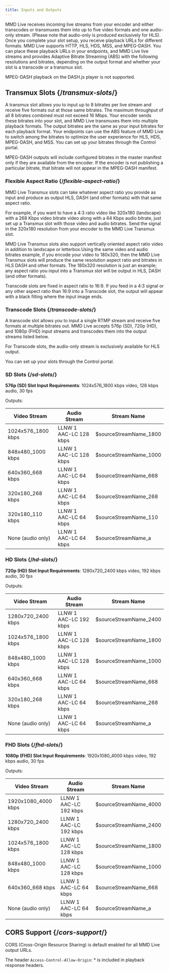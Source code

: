```yaml
---
title: Inputs and Outputs
---
```

MMD Live receives incoming live streams from your encoder and either transcodes or transmuxes them into up to five video formats and one audio-only stream. (Please note that audio-only is produced exclusively for HLS). Once you complete your slot setup, you receive playback URLs for different formats. MMD Live supports HTTP, HLS, HDS, MSS, and MPEG-DASH. You can place these playback URLs in your endpoints, and MMD Live live streams and provides Adaptive Bitrate Streaming (ABS) with the following resolutions and bitrates, depending on the output format and whether your slot is a transcode or a transmux slot.

<Callout type="info">MPEG-DASH playback on the DASH.js player is not supported.</Callout>

## Transmux Slots  {/*transmux-slots*/}
A transmux slot allows you to input up to 8 bitrates per live stream and receive five formats out at those same bitrates. The maximum throughput of all 8 bitrates combined must not exceed 16 Mbps. Your encoder sends these bitrates into your slot, and MMD Live transmuxes them into multiple playback formats. The output bitrates are the same as your input bitrates for each playback format. Your endpoints can use the ABS feature of MMD Live to switch among the bitrates to optimize the user experience for HLS, HDS, MPEG-DASH, and MSS. You can set up your bitrates through the Control portal.

MPEG-DASH outputs will include configured bitrates in the master manifest only if they are available from the encoder. If the encoder is not publishing a particular bitrate, that bitrate will not appear in the MPEG-DASH manifest.

### Flexible Aspect Ratio  {/*flexible-aspect-ratio*/}
MMD Live Transmux slots can take whatever aspect ratio you provide as input and produce as output HLS, DASH (and other formats) with that same aspect ratio.

For example, if you want to have a 4:3 ratio video like 320x180 (landscape) with a 268 Kbps video bitrate video along with a 64 Kbps audio bitrate, just set up a Transmux slot with those video and audio bitrates. Send the signal in the 320x180 resolution from your encoder to the MMD Live Transmux slot.

MMD Live Transmux slots also support vertically oriented aspect ratio video in addition to landscape or letterbox.Using the same video and audio bitrates example, if you encode your video to 180x320, then the MMD Live Transmux slots will produce the same resolution aspect ratio and bitrates in HLS DASH and other formats. The 180x320 resolution is just an example; any aspect ratio you input into a Transmux slot will be output in HLS, DASH (and other formats).

<Callout type="info">Transcode slots are fixed in aspect ratio to 16:9. If you feed in a 4:3 signal or any other aspect ratio than 16:9 into a Transcode slot, the output will appear with a black filling where the input image ends.</Callout>

### Transcode Slots  {/*transcode-slots*/}
A transcode slot allows you to input a single RTMP stream and receive five formats at multiple bitrates out. MMD Live accepts 576p (SD), 720p (HD), and 1080p (FHD) input streams and transcodes them into the output streams listed below.

<Callout type="info">For Transcode slots, the audio-only stream is exclusively available for HLS output.</Callout>

You can set up your slots through the Control portal.

### SD Slots  {/*sd-slots*/}
**576p (SD) Slot Input Requirements**: 1024x576_1800 kbps video, 128 kbps audio, 30 fps

Outputs:

| Video Stream | Audio Stream | Stream Name |
| --- | --- | --- |
| 1024x576\_1800 kbps | LLNW 1 AAC-LC 128 kbps | $sourceStreamName\_1800 |
| 848x480\_1000 kbps | LLNW 1 AAC-LC 128 kbps | $sourceStreamName\_1000 |
| 640x360\_668 kbps | LLNW 1 AAC-LC 64 kbps | $sourceStreamName\_668 |
| 320x180\_268 kbps | LLNW 1 AAC-LC 64 kbps | $sourceStreamName\_268 |
| 320x180\_110 kbps | LLNW 1 AAC-LC 64 kbps | $sourceStreamName\_110 |
| None (audio only) | LLNW 1 AAC-LC 64 kbps | $sourceStreamName\_a |

### HD Slots  {/*hd-slots*/}
**720p (HD) Slot Input Requirements**: 1280x720_2400 kbps video, 192 kbps audio, 30 fps

Outputs:

| Video Stream | Audio Stream | Stream Name |
| --- | --- | --- |
| 1280x720\_2400 kbps | LLNW 1 AAC-LC 192 kbps | $sourceStreamName\_2400 |
| 1024x576\_1800 kbps | LLNW 1 AAC-LC 128 kbps | $sourceStreamName\_1800 |
| 848x480\_1000 kbps | LLNW 1 AAC-LC 128 kbps | $sourceStreamName\_1000 |
| 640x360\_668 kbps | LLNW 1 AAC-LC 64 kbps | $sourceStreamName\_668 |
| 320x180\_268 kbps | LLNW 1 AAC-LC 64 kbps | $sourceStreamName\_268 |
| None (audio only) | LLNW 1 AAC-LC 64 kbps | $sourceStreamName\_a |

### FHD Slots  {/*fhd-slots*/}
**1080p (FHD) Slot Input Requirements**: 1920x1080_4000 kbps video, 192 kbps audio, 30 fps

Outputs:

| Video Stream | Audio Stream | Stream Name |
| --- | --- | --- |
| 1920x1080\_4000 kbps | LLNW 1 AAC-LC 192 kbps | $sourceStreamName\_4000 |
| 1280x720\_2400 kbps | LLNW 1 AAC-LC 192 kbps | $sourceStreamName\_2400 |
| 1024x576\_1800 kbps | LLNW 1 AAC-LC 128 kbps | $sourceStreamName\_1800 |
| 848x480\_1000 kbps | LLNW 1 AAC-LC 128 kbps | $sourceStreamName\_1000 |
| 640x360\_668 kbps | LLNW 1 AAC-LC 64 kbps | $sourceStreamName\_668 |
| None (audio only) | LLNW 1 AAC-LC 64 kbps | $sourceStreamName\_a |

## CORS Support  {/*cors-support*/}
CORS (Cross-Origin Resource Sharing) is default enabled for all MMD Live output URLs.

The header `Access-Control-Allow-Origin`: \* is included in playback response headers.
